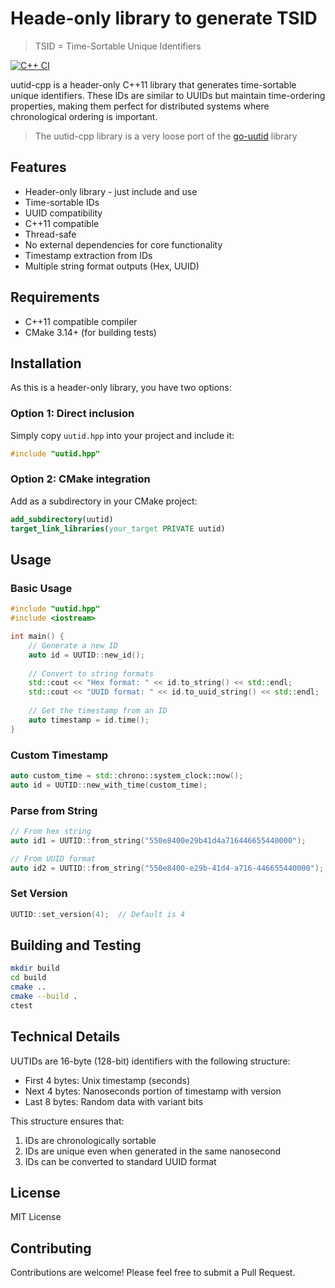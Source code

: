 # Heade-only library to generate TSID
> TSID = Time-Sortable Unique Identifiers

[![C++ CI](https://github.com/lmangani/uutid-cpp/actions/workflows/main.yml/badge.svg)](https://github.com/lmangani/uutid-cpp/actions/workflows/main.yml)

uutid-cpp is a header-only C++11 library that generates time-sortable unique identifiers. These IDs are similar to UUIDs but maintain time-ordering properties, making them perfect for distributed systems where chronological ordering is important.

> The uutid-cpp library is a very loose port of the [go-uutid](https://github.com/flowstack/go-uutid) library

## Features

- Header-only library - just include and use
- Time-sortable IDs
- UUID compatibility
- C++11 compatible
- Thread-safe
- No external dependencies for core functionality
- Timestamp extraction from IDs
- Multiple string format outputs (Hex, UUID)

## Requirements

- C++11 compatible compiler
- CMake 3.14+ (for building tests)

## Installation

As this is a header-only library, you have two options:

### Option 1: Direct inclusion
Simply copy `uutid.hpp` into your project and include it:

```cpp
#include "uutid.hpp"
```

### Option 2: CMake integration
Add as a subdirectory in your CMake project:

```cmake
add_subdirectory(uutid)
target_link_libraries(your_target PRIVATE uutid)
```

## Usage

### Basic Usage

```cpp
#include "uutid.hpp"
#include <iostream>

int main() {
    // Generate a new ID
    auto id = UUTID::new_id();
    
    // Convert to string formats
    std::cout << "Hex format: " << id.to_string() << std::endl;
    std::cout << "UUID format: " << id.to_uuid_string() << std::endl;
    
    // Get the timestamp from an ID
    auto timestamp = id.time();
}
```

### Custom Timestamp

```cpp
auto custom_time = std::chrono::system_clock::now();
auto id = UUTID::new_with_time(custom_time);
```

### Parse from String

```cpp
// From hex string
auto id1 = UUTID::from_string("550e8400e29b41d4a716446655440000");

// From UUID format
auto id2 = UUTID::from_string("550e8400-e29b-41d4-a716-446655440000");
```

### Set Version

```cpp
UUTID::set_version(4);  // Default is 4
```

## Building and Testing

```bash
mkdir build
cd build
cmake ..
cmake --build .
ctest
```

## Technical Details

UUTIDs are 16-byte (128-bit) identifiers with the following structure:

- First 4 bytes: Unix timestamp (seconds)
- Next 4 bytes: Nanoseconds portion of timestamp with version
- Last 8 bytes: Random data with variant bits

This structure ensures that:
1. IDs are chronologically sortable
2. IDs are unique even when generated in the same nanosecond
3. IDs can be converted to standard UUID format

## License

MIT License

## Contributing

Contributions are welcome! Please feel free to submit a Pull Request.
